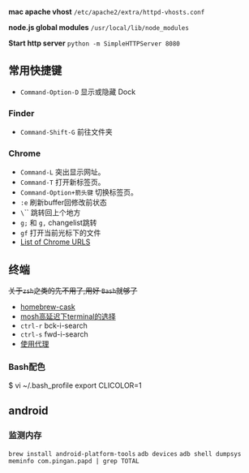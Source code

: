 **mac apache vhost** `/etc/apache2/extra/httpd-vhosts.conf`

**node.js global modules** `/usr/local/lib/node_modules`

**Start http server** `python -m SimpleHTTPServer 8080`

## 常用快捷键
* `Command-Option-D` 显示或隐藏 Dock
### Finder
* `Command-Shift-G` 前往文件夹
### Chrome
* `Command-L` 突出显示网址。
* `Command-T` 打开新标签页。
* `Command-Option+箭头键` 切换标签页。
* `:e` 刷新buffer回修改前状态
* `\`\`` 跳转回上个地方
* `g;` 和 `g,` changelist跳转
* `gf` 打开当前光标下的文件
* [List of Chrome URLS](chrome://about/)

## 终端
~~关于`zsh`之类的先不用了,用好 `Bash`就够了~~
* [homebrew-cask](https://github.com/caskroom/homebrew-cask)
* [mosh高延迟下terminal的选择](https://mosh.mit.edu/)
* `ctrl-r` bck-i-search
* `ctrl-s` fwd-i-search
* [使用代理](http://blog.fazero.cc/2015/09/15/%E8%AE%A9%E7%BB%88%E7%AB%AF%E8%B5%B0%E4%BB%A3%E7%90%86%E7%9A%84%E5%87%A0%E7%A7%8D%E6%96%B9%E6%B3%95/)
### Bash配色
  $ vi ~/.bash_profile
  export CLICOLOR=1

## android
### 监测内存
`brew install android-platform-tools`
`adb devices`
`adb shell dumpsys meminfo com.pingan.papd | grep TOTAL`
